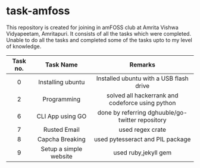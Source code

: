 # task-amfoss
 
 This repository is created for joining in amFOSS club at Amrita Vishwa Vidyapeetam, Amritapuri. It consists of all the tasks which were completed. Unable to do all the tasks and completed some of the tasks upto to my level of knowledge. 

|  Task no.   |  Task Name   | Remarks                    |
|:-----------:|:------------:|:--------------------------:|
|   0         | Installing ubuntu| Installed ubuntu with a USB flash drive|
|   2         | Programming  | solved all hackerrank and codeforce using python|
|   6         | CLI App using GO|  done by referring dghuuble/go-twitter repository|
|   7         | Rusted Email  | used regex crate  |
|   8         | Capcha Breaking | used pytesseract and PIL package|
|   9         | Setup a simple  website| used ruby,jekyll gem  | 

